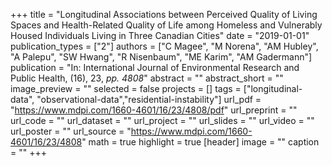 +++
title = "Longitudinal Associations between Perceived Quality of Living Spaces and Health-Related Quality of Life among Homeless and Vulnerably Housed Individuals Living in Three Canadian Cities"
date = "2019-01-01"
publication_types = ["2"]
authors = ["C Magee", "M Norena", "AM Hubley", "A Palepu", "SW Hwang", "R Nisenbaum", "ME Karim", "AM Gadermann"]
publication = "In: International Journal of Environmental Research and Public Health, (16), 23, _pp. 4808_"
abstract = ""
abstract_short = ""
image_preview = ""
selected = false
projects = []
tags = ["longitudinal-data", "observational-data","residential-instability"]
url_pdf = "https://www.mdpi.com/1660-4601/16/23/4808/pdf"
url_preprint = ""
url_code = ""
url_dataset = ""
url_project = ""
url_slides = ""
url_video = ""
url_poster = ""
url_source = "https://www.mdpi.com/1660-4601/16/23/4808"
math = true
highlight = true
[header]
image = ""
caption = ""
+++
